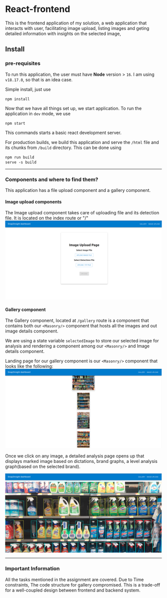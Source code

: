 # React-frontend

This is the frontend application of my solution, a
web application that interacts with user, facilitating
image upload, listing images and geting detailed information
with insights on the selected image,

## Install

### pre-requisites

To run this application, the user must have **Node** version > `16`.
I am using `v18.17.0`, so that is an idea case.

Simple install, just use

```shell
npm install
```
Now that we have all things set up, we start application.
To run the application in `dev` mode, we use
```
npm start
```
This commands starts a basic react development server.


For production builds, we build this application and serve the
`/html` file and its chunks from `/build` directory. This can be done using
```shell
npm run build
serve -s build
```
---

### Components and where to find them?
This application has a file upload component and a gallery component.


#### Image upload components
The Image upload component takes care of uploading file and its detection file.
It is located on the index route or "/"
![img.png](img.png)

#### Gallery component
The Gallery component, located at `/gallery` route is a component that contains
both our `<Masonry/>` component that hosts all the images and out image details component.

We are using a state variable `selectedImage` to store our selected image for analysis
and rendering a component among our `<Masonry/>` and Image details component.

Landing page for our gallery component is our `<Masonry/>` component that looks like the following:
![img_1.png](img_1.png)

Once we click on any image, a detailed analysis page opens up that displays
marked image based on dictations, brand graphs, a level analysis graph(based on the selected brand).

![Alt text](image.png)


---

### Important Information
All the tasks mentioned in the assignment are covered.
Due to Time constraints, The code structure for gallery compromised.
This is a trade-off for a well-coupled design between frontend and backend system.
